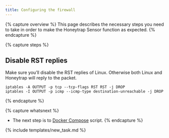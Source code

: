 ```yaml
---
title: Configuring the firewall
---
```


{% capture overview %}
This page describes the necessary steps you need to take in order to make the Honeytrap Sensor function as expected.
{% endcapture %}


{% capture steps %}

## Disable RST replies

Make sure you’ll disable the RST replies of Linux. Otherwise both Linux and Honeytrap will reply to the packet.

```
iptables -A OUTPUT -p tcp --tcp-flags RST RST -j DROP
iptables -I OUTPUT -p icmp --icmp-type destination-unreachable -j DROP
```

{% endcapture %}


{% capture whatsnext %}
* The next step is to [Docker Compose](/docs/setup/sensor/setup-honeytrap-sensor/) script.
{% endcapture %}

{% include templates/new_task.md %}
